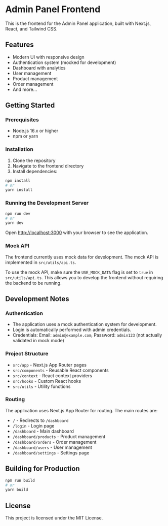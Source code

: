 # Admin Panel Frontend

This is the frontend for the Admin Panel application, built with Next.js, React, and Tailwind CSS.

## Features

- Modern UI with responsive design
- Authentication system (mocked for development)
- Dashboard with analytics
- User management
- Product management
- Order management
- And more...

## Getting Started

### Prerequisites

- Node.js 16.x or higher
- npm or yarn

### Installation

1. Clone the repository
2. Navigate to the frontend directory
3. Install dependencies:

```bash
npm install
# or
yarn install
```

### Running the Development Server

```bash
npm run dev
# or
yarn dev
```

Open [http://localhost:3000](http://localhost:3000) with your browser to see the application.

### Mock API

The frontend currently uses mock data for development. The mock API is implemented in `src/utils/api.ts`. 

To use the mock API, make sure the `USE_MOCK_DATA` flag is set to `true` in `src/utils/api.ts`. This allows you to develop the frontend without requiring the backend to be running.

## Development Notes

### Authentication

- The application uses a mock authentication system for development.
- Login is automatically performed with admin credentials.
- Credentials: Email: `admin@example.com`, Password: `admin123` (not actually validated in mock mode)

### Project Structure

- `src/app` - Next.js App Router pages
- `src/components` - Reusable React components
- `src/context` - React context providers
- `src/hooks` - Custom React hooks
- `src/utils` - Utility functions

### Routing

The application uses Next.js App Router for routing. The main routes are:

- `/` - Redirects to `/dashboard`
- `/login` - Login page
- `/dashboard` - Main dashboard
- `/dashboard/products` - Product management
- `/dashboard/orders` - Order management
- `/dashboard/users` - User management
- `/dashboard/settings` - Settings page

## Building for Production

```bash
npm run build
# or
yarn build
```

## License

This project is licensed under the MIT License.
